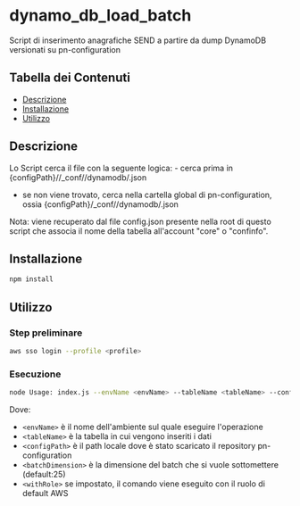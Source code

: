 # dynamo_db_load_batch

Script di inserimento anagrafiche SEND a partire da dump DynamoDB versionati su pn-configuration

## Tabella dei Contenuti

- [Descrizione](#descrizione)
- [Installazione](#installazione)
- [Utilizzo](#utilizzo)

## Descrizione

Lo Script cerca il file con la seguente logica:
    - cerca prima in {configPath}/<envName>/_conf/<accountName>/dynamodb/<tableName>.json
- se non viene trovato, cerca nella cartella global di pn-configuration, ossia {configPath}/_conf/<accountName>/dynamodb/<tableName>.json

Nota: <accountName> viene recuperato dal file config.json presente nella root di questo script che associa il nome della tabella all'account "core" o "confinfo".

## Installazione

```bash
npm install
```

## Utilizzo
### Step preliminare

```bash
aws sso login --profile <profile>
```

### Esecuzione
```bash
node Usage: index.js --envName <envName> --tableName <tableName> --configPath <configPath> [--batchDimension <batchDimension>] [--withRole <withRole>]
```
Dove:
- `<envName>` è il nome dell'ambiente sul quale eseguire l'operazione
- `<tableName>` è la tabella in cui vengono inseriti i dati
- `<configPath>` è il path locale dove è stato scaricato il repository pn-configuration
- `<batchDimension>` è la dimensione del batch che si vuole sottomettere (default:25)
- `<withRole>` se impostato, il comando viene eseguito con il ruolo di default AWS

